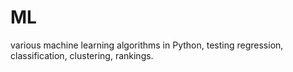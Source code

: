 # ML
various machine learning algorithms in Python, testing regression, classification, clustering, rankings.


